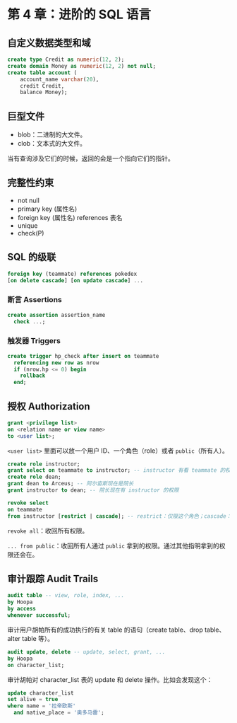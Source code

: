 # 第 4 章：进阶的 SQL 语言

## 自定义数据类型和域

```sql
create type Credit as numeric(12, 2);
create domain Money as numeric(12, 2) not null;
create table account (
    account_name varchar(20),
    credit Credit,
    balance Money);
```

## 巨型文件

- blob：二进制的大文件。
- clob：文本式的大文件。

当有查询涉及它们的时候，返回的会是一个指向它们的指针。

## 完整性约束

- not null
- primary key (属性名)
- foreign key (属性名) references 表名
- unique
- check(P)

## SQL 的级联

```sql
foreign key (teammate) references pokedex
[on delete cascade] [on update cascade] ...
```

### 断言 Assertions

```sql
create assertion assertion_name
  check ...;
```

### 触发器 Triggers

```sql
create trigger hp_check after insert on teammate
  referencing new row as nrow
  if (nrow.hp <= 0) begin
    rollback
  end;

```

## 授权 Authorization

```sql
grant <privilege list>
on <relation name or view name>
to <user list>;
```

`<user list>` 里面可以放一个用户 ID、一个角色（role）或者 `public`（所有人）。

```sql
create role instructor;
grant select on teammate to instructor; -- instructor 有看 teammate 的权限
create role dean;
grant dean to Arceus; -- 阿尔宙斯现在是院长
grant instructor to dean; -- 院长现在有 instructor 的权限
```

```sql
revoke select
on teammate
from instructor [restrict | cascade]; -- restrict：仅限这个角色；cascade：连带授权关系
```

`revoke all`：收回所有权限。

`... from public`：收回所有人通过 `public` 拿到的权限。通过其他指明拿到的权限还会在。

## 审计跟踪 Audit Trails

```sql
audit table -- view, role, index, ...
by Hoopa
by access
whenever successful;
```

审计用户胡帕所有的成功执行的有关 table 的语句（create table、drop table、alter table 等）。

```sql
audit update, delete -- update, select, grant, ...
by Hoopa
on character_list;
```

审计胡帕对 character_list 表的 update 和 delete 操作。比如会发现这个：

```sql
update character_list
set alive = true
where name = '拉帝欧斯'
  and native_place = '奥多马雷';
```
